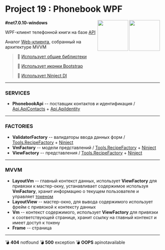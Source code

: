# Project 19 : Phonebook WPF

<img align="right" width="100" height="100" src="https://github.com/rozhkovsvyat/Project19.WPF/assets/71471748/530dedd2-4fa9-4b5f-aaf3-61bce8b6b315">
<img align="right" width="100" height="100" src="https://github.com/rozhkovsvyat/Project19.WPF/assets/71471748/f40f2155-4c9a-4f8c-9754-4e10d46bd57c">

**#net7.0.10-windows**


WPF-клиент телефонной книги на базе [API](https://github.com/rozhkovsvyat/Project19.API)

Аналог [Web-клиента](https://github.com/rozhkovsvyat/Project19.Web), собранный на архитектуре MVVM

> :link: [Использует общие библиотеки](https://github.com/rozhkovsvyat/Project19.Libs)
>
> :link: [Использует иконки Bootstrap](https://www.nuget.org/packages/BootstrapIcons.Wpf)
> 
> :link: [Использует Ninject DI](https://www.nuget.org/packages/Ninject)

---

### SERVICES

* **PhonebookApi** -- поставщик контактов и идентификация / [Api.ApiContacts](https://www.nuget.org/packages/RozhkovSvyat.Project19.Services.Api.ApiContacts) + [Api.ApiIdentity](https://www.nuget.org/packages/RozhkovSvyat.Project19.Services.Api.ApiIdentity)

---

### FACTORIES

* **ValidatorFactory** -- валидаторы ввода данных форм / [Tools.RecipeFactory](https://github.com/rozhkovsvyat/Tools.RecipeFactory) + [Ninject](https://www.nuget.org/packages/Ninject)
* **VmFactory** -- модели представлений / [Tools.RecipeFactory](https://github.com/rozhkovsvyat/Tools.RecipeFactory) + [Ninject](https://www.nuget.org/packages/Ninject)
* **ViewFactory** -- представления / [Tools.RecipeFactory](https://github.com/rozhkovsvyat/Tools.RecipeFactory) + [Ninject](https://www.nuget.org/packages/Ninject)

---

### MVVM

* **LayoutVm** -- главный контекст данных, использует **ViewFactory** для привязки к мастер-окну, устанавливает содержимое используя **VmFactory**, хранит информацию о текущем пользователе и управляет [токеном](https://www.nuget.org/packages/Microsoft.AspNetCore.Authentication.JwtBearer) 
* **LayoutView** -- мастер-окно, для вывода содержимого использует фрейм с привязкой к контексту данных
* **Vm** -- контекст содержимого, использует **ViewFactory** для привязки к соответствующей странице, хранит ссылку на главный контекст и имеет доступ к токену
* **Frame** -- страница

---

💣 **404** notfound
💣 **500** exception
💣 **OOPS** apinotavailable
